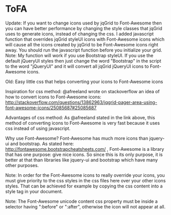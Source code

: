# ToFA
Update:
If you want to change icons used by jqGrid to Font-Awesome then you can have better performance by changing the style classes that jqGrid uses to generate icons, instead of changing the css. I added javascript function that overrides jqGrid styleUI icons with Font-Awesome icons which will cause all the icons created by jqGrid to be Font-Awesome icons right away. You should run the javascript function before you initialize your grid.
Note: My function will work if you use Bootstrap styleUI. If you use the default jQueryUI styles then just change the word "Bootstrap" in the script to the word "jQueryUI" and it will convert all jqGrid jQueryUI icons to Font-Awesome icons.

Old:
Easy little css that helps converting your icons to Font-Awesome icons

Inspiration for css method: @afreeland wrote on stackoverflow an idea of how to convert icons to Font-Awesome icons:
http://stackoverflow.com/questions/13862963/jqgrid-pager-area-using-font-awesome-icons/25085687#25085687

Advantages of css method:
As @afreeland stated in the link above, this method of converting icons to Font-Awesome is very fast because it uses css instead of using javascript.

Why use Font-Awesome?
Font-Awesome has much more icons than jquery-ui and bootstrap. As stated here: http://fontawesome.bootstrapcheatsheets.com/ , Font-Awesome is a library that has one purpose: give nice icons. So since this is its only purpose, it is better at that than libraries like jquery-ui and bootstrap which have many other purposes.

Note: In order for the Font-Awesome icons to really override your icons, you must give priority to the css styles in the css files here over your other icons styles. That can be achieved for example by copying the css content into a style tag in your document.

Note: The Font-Awesome unicode content css property must be inside a selector having ":before" or ":after", otherwise the icon will not appear at all.
